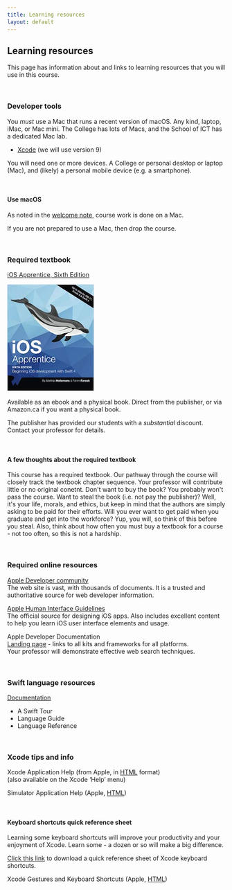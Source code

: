 ```yaml
---
title: Learning resources
layout: default
---
```


## Learning resources

This page has information about and links to learning resources that you will use in this course.

<br>

### Developer tools

You *must* use a Mac that runs a recent version of macOS. Any kind, laptop, iMac, or Mac mini. The College has lots of Macs, and the School of ICT has a dedicated Mac lab. 

* [Xcode](https://developer.apple.com/xcode/) (we will use version 9) 

You will need one or more devices. A College or personal desktop or laptop (Mac), and (likely) a personal mobile device (e.g. a smartphone). 

<br>

#### Use macOS

As noted in the [welcome note](welcome), course work is done on a Mac.

If you are not prepared to use a Mac, then drop the course.

<br>

### Required textbook

[iOS Apprentice, Sixth Edition](https://store.raywenderlich.com/products/ios-apprentice) 

![iOS Apprentice, Sixth Edition](media/ios-apprentice-sixth-edition-cover.jpg)

Available as an ebook and a physical book. Direct from the publisher, or via Amazon.ca if you want a physical book. 

The publisher has provided our students with a *substantial* discount. Contact your professor for details. 

<br>

#### A few thoughts about the required textbook

This course has a required textbook. Our pathway through the course will closely track the textbook chapter sequence. Your professor will contribute little or no original conetnt. Don't want to buy the book? You probably won't pass the course. Want to steal the book (i.e. not pay the publisher)? Well, it's your life, morals, and ethics, but keep in mind that the authors are simply asking to be paid for their efforts. Will you ever want to get paid when you graduate and get into the workforce? Yup, you will, so think of this before you steal. Also, think about how often you must buy a textbook for a course - not too often, so this is not a hardship. 

<br>

### Required online resources

[Apple Developer community](https://developer.apple.com/develop/)  
The web site is vast, with thousands of documents. It is a trusted and authoritative source for web developer information. 

[Apple Human Interface Guidelines](https://developer.apple.com/design/human-interface-guidelines/ios/overview/themes/)  
The official source for designing iOS apps. Also includes excellent content to help you learn iOS user interface elements and usage. 

Apple Developer Documentation  
[Landing page](https://developer.apple.com/documentation) - links to all kits and frameworks for all platforms.  
Your professor will demonstrate effective web search techniques.  

<br>

### Swift language resources

[Documentation](https://swift.org/documentation/)
* A Swift Tour
* Language Guide
* Language Reference

<br>

### Xcode tips and info

Xcode Application Help (from Apple, in [HTML](https://help.apple.com/xcode/mac/9.0/) format)  
(also available on the Xcode ‘Help’ menu)

Simulator Application Help (Apple, [HTML](https://help.apple.com/simulator/mac/9.0/))

<br>

#### Keyboard shortcuts quick reference sheet

Learning some keyboard shortcuts will improve your productivity and your enjoyment of Xcode. Learn some - a dozen or so will make a big difference. 

[Click this link](media/xcode-kb-shortcuts2018v1.pdf) to download a quick reference sheet of Xcode keyboard shortcuts. 

Xcode Gestures and Keyboard Shortcuts (Apple, [HTML](https://developer.apple.com/library/archive/documentation/IDEs/Conceptual/xcode_help-command_shortcuts/Introduction/Introduction.html))

<br>

